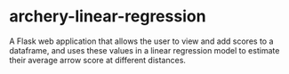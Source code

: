 # archery-linear-regression
A Flask web application that allows the user to view and add scores to a dataframe, and uses these values in a linear regression model to estimate their average arrow score at different distances.
